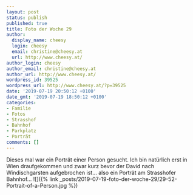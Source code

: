 ```yaml
---
layout: post
status: publish
published: true
title: Foto der Woche 29
author:
  display_name: cheesy
  login: cheesy
  email: christine@cheesy.at
  url: http://www.cheesy.at/
author_login: cheesy
author_email: christine@cheesy.at
author_url: http://www.cheesy.at/
wordpress_id: 39525
wordpress_url: http://www.cheesy.at/?p=39525
date: '2019-07-19 20:50:12 +0100'
date_gmt: '2019-07-19 18:50:12 +0100'
categories:
- Familie
- Fotos
- Strasshof
- Bahnhof
- Parkplatz
- Porträt
comments: []
---
```

Dieses mal war ein Porträt einer Person gesucht. Ich bin natürlich erst in Wien draufgekommen und zwar kurz bevor der David nach Windischgarsten aufgebrochen ist... also ein Porträt am Strasshofer Bahnhof...
![]({% link _posts/2019-07-19-foto-der-woche-29/29-52-Portrait-of-a-Person.jpg %})
